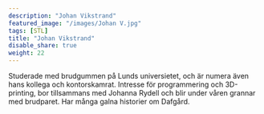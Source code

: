 ```yaml
---
description: "Johan Vikstrand"
featured_image: "/images/Johan V.jpg"
tags: [STL]
title: "Johan Vikstrand"
disable_share: true
weight: 22
---
```

Studerade med brudgummen på Lunds universietet, och är numera även hans kollega och kontorskamrat. Intresse för programmering och 3D-printing, bor tillsammans med Johanna Rydell och blir under våren grannar med brudparet. Har många galna historier om Dafgård.